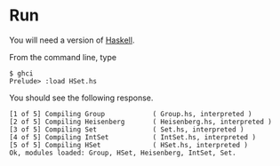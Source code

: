 # Run

You will need a version of [Haskell](https://www.haskell.org/). 

From the command line, type

```
$ ghci
Prelude> :load HSet.hs
```

You should see the following response.

```
[1 of 5] Compiling Group            ( Group.hs, interpreted )
[2 of 5] Compiling Heisenberg       ( Heisenberg.hs, interpreted )
[3 of 5] Compiling Set              ( Set.hs, interpreted )
[4 of 5] Compiling IntSet           ( IntSet.hs, interpreted )
[5 of 5] Compiling HSet             ( HSet.hs, interpreted )
Ok, modules loaded: Group, HSet, Heisenberg, IntSet, Set.
```


